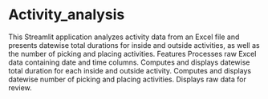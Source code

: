 # Activity_analysis
This Streamlit application analyzes activity data from an Excel file and presents datewise total durations for inside and outside activities, as well as the number of picking and placing activities.
Features
Processes raw Excel data containing date and time columns.
Computes and displays datewise total duration for each inside and outside activity.
Computes and displays datewise number of picking and placing activities.
Displays raw data for review.
